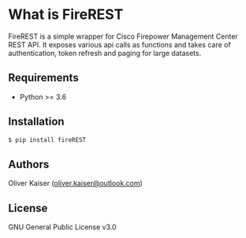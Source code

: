 # What is FireREST

FireREST is a simple wrapper for Cisco Firepower Management Center REST API. It exposes various api calls
as functions and takes care of authentication, token refresh and paging for large datasets.

## Requirements 

* Python >= 3.6

## Installation

```bash
$ pip install fireREST
```

## Authors 

Oliver Kaiser (oliver.kaiser@outlook.com)

## License

GNU General Public License v3.0

